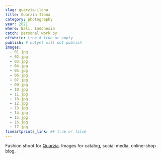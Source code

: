 ```yaml
---
slag: quarzia-ilona
title: Quarzia Ilona
category: photography
year: 2021
where: Bali, Indonesia
catch: personal work by
offwhite: true # true or empty
publish: # notyet will not publish
images:
  - 01.jpg
  - 02.jpg
  - 03.jpg
  - 04.jpg
  - 05.jpg
  - 06.jpg
  - 07.jpg
  - 09.jpg
  - 10.jpg
  - 11.jpg
  - 18.jpg
  - 12.jpg
  - 13.jpg
  - 14.jpg
  - 15.jpg
  - 16.jpg
  - 17.jpg
fineartprints_link: ## true or false
---
```


Fashion shoot for [Quarzia](https://quarzia.it/). Images for catalog, social media, online-shop blog.
